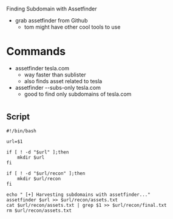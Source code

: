 Finding Subdomain with Assetfinder

* grab assetfinder from Github
	* tom might have other cool tools to use 
# Commands 
* assetfinder tesla.com
	* way faster than sublister
	* also finds asset related to tesla
* assetfinder --subs-only tesla.com
	* good to find only subdomains of tesla.com

#
## Script 
```
#!/bin/bash

url=$1

if [ ! -d "$url" ];then
	mkdir $url
fi

if [ ! -d "$url/recon" ];then
	mkdir $url/recon
fi

echo " [+] Harvesting subdomains with assetfinder..."
assetfinder $url >> $url/recon/assets.txt
cat $url/recon/assets.txt | grep $1 >> $url/recon/final.txt
rm $url/recon/assets.txt
```
